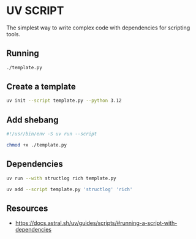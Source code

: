 # UV SCRIPT

The simplest way to write complex code with dependencies for scripting tools.  

## Running

```sh
./template.py
```

## Create a template

```sh
uv init --script template.py --python 3.12
```

## Add shebang

```sh
#!/usr/bin/env -S uv run --script

chmod +x ./template.py 
```

## Dependencies

```sh
uv run --with structlog rich template.py

uv add --script template.py 'structlog' 'rich'
```

## Resources

* https://docs.astral.sh/uv/guides/scripts/#running-a-script-with-dependencies
